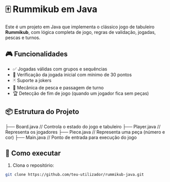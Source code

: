 # 🀄 Rummikub em Java

Este é um projeto em Java que implementa o clássico jogo de tabuleiro **Rummikub**, com lógica completa de jogo, regras de validação, jogadas, pescas e turnos.

## 🎮 Funcionalidades

- ✅ Jogadas válidas com grupos e sequências
- 🧮 Verificação da jogada inicial com mínimo de 30 pontos
- 🃏 Suporte a jokers
- 🎲 Mecânica de pesca e passagem de turno
- 🏆 Detecção de fim de jogo (quando um jogador fica sem peças)

## 📦 Estrutura do Projeto

├── Board.java // Controla o estado do jogo e tabuleiro ├── Player.java // Representa os jogadores ├── Piece.java // Representa uma peça (número e cor) ├── Main.java // Ponto de entrada para execução do jogo



## 🚀 Como executar

1. Clona o repositório:
```bash
git clone https://github.com/teu-utilizador/rummikub-java.git
